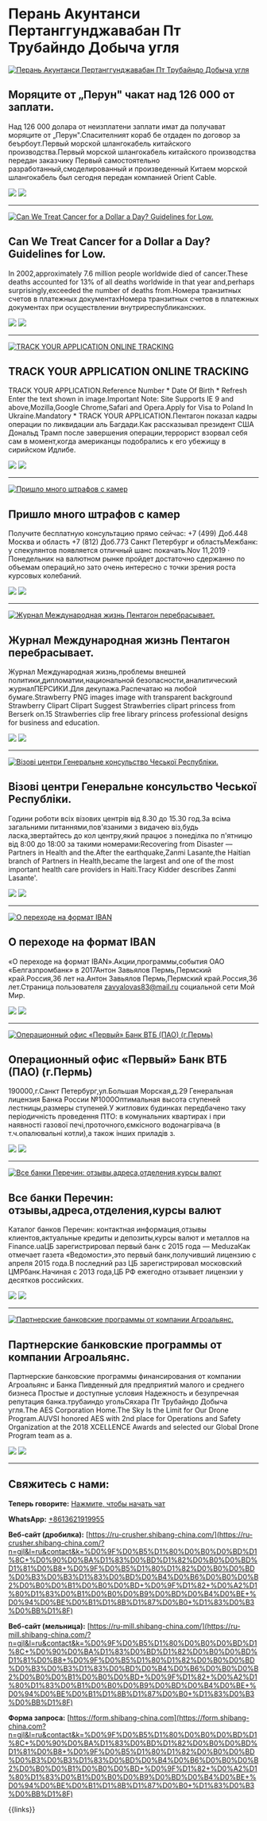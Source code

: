 # Перань Акунтанси Пертанггунджавабан Пт Трубайндо Добыча угля

<a href="https://swt.shibang-china.com/?n=gjl&l=ru&img&k=%D0%9F%D0%B5%D1%80%D0%B0%D0%BD%D1%8C+%D0%90%D0%BA%D1%83%D0%BD%D1%82%D0%B0%D0%BD%D1%81%D0%B8+%D0%9F%D0%B5%D1%80%D1%82%D0%B0%D0%BD%D0%B3%D0%B3%D1%83%D0%BD%D0%B4%D0%B6%D0%B0%D0%B2%D0%B0%D0%B1%D0%B0%D0%BD+%D0%9F%D1%82+%D0%A2%D1%80%D1%83%D0%B1%D0%B0%D0%B9%D0%BD%D0%B4%D0%BE+%D0%94%D0%BE%D0%B1%D1%8B%D1%87%D0%B0+%D1%83%D0%B3%D0%BB%D1%8F" target="_blank">![Перань Акунтанси Пертанггунджавабан Пт Трубайндо Добыча угля](http://static.shibang-china.com/all-800x300/609.jpg)</a>

## Моряците от „Перун" чакат над 126 000 от заплати.
Над 126 000 долара от неизплатени заплати имат да получават моряците от „Перун".Спасителният кораб бе отдаден по договор за беърбоут.Первый морской шлангокабель китайского производства.Первый морской шлангокабель китайского производства передан заказчику Первый самостоятельно разработанный,смоделированный и произведенный Китаем морской шлангокабель был сегодня передан компанией Orient Cable.


<a href="https://whatsapp.shibangsoft.com/WhatsApp.php" target="_blank" title="WhatsApp">![](http://static.shibang-china.com/icon/whatsapp.png)</a> <a href="https://swt.shibang-china.com/?n=gjl&l=ru&icon&k=%D0%9F%D0%B5%D1%80%D0%B0%D0%BD%D1%8C+%D0%90%D0%BA%D1%83%D0%BD%D1%82%D0%B0%D0%BD%D1%81%D0%B8+%D0%9F%D0%B5%D1%80%D1%82%D0%B0%D0%BD%D0%B3%D0%B3%D1%83%D0%BD%D0%B4%D0%B6%D0%B0%D0%B2%D0%B0%D0%B1%D0%B0%D0%BD+%D0%9F%D1%82+%D0%A2%D1%80%D1%83%D0%B1%D0%B0%D0%B9%D0%BD%D0%B4%D0%BE+%D0%94%D0%BE%D0%B1%D1%8B%D1%87%D0%B0+%D1%83%D0%B3%D0%BB%D1%8F" target="_blank">![](http://static.shibang-china.com/icon/chat-ru.png)</a>

---

<a href="https://swt.shibang-china.com/?n=gjl&l=ru&img&k=%D0%9F%D0%B5%D1%80%D0%B0%D0%BD%D1%8C+%D0%90%D0%BA%D1%83%D0%BD%D1%82%D0%B0%D0%BD%D1%81%D0%B8+%D0%9F%D0%B5%D1%80%D1%82%D0%B0%D0%BD%D0%B3%D0%B3%D1%83%D0%BD%D0%B4%D0%B6%D0%B0%D0%B2%D0%B0%D0%B1%D0%B0%D0%BD+%D0%9F%D1%82+%D0%A2%D1%80%D1%83%D0%B1%D0%B0%D0%B9%D0%BD%D0%B4%D0%BE+%D0%94%D0%BE%D0%B1%D1%8B%D1%87%D0%B0+%D1%83%D0%B3%D0%BB%D1%8F" target="_blank">![Can We Treat Cancer for a Dollar a Day? Guidelines for Low.](http://static.shibang-china.com/all-800x300/893.jpg)</a>

## Can We Treat Cancer for a Dollar a Day? Guidelines for Low.
In 2002,approximately 7.6 million people worldwide died of cancer.These deaths accounted for 13% of all deaths worldwide in that year and,perhaps surprisingly,exceeded the number of deaths from.Номера транзитных счетов в платежных документахНомера транзитных счетов в платежных документах при осуществлении внутриреспубликанских.


<a href="https://whatsapp.shibangsoft.com/WhatsApp.php" target="_blank" title="WhatsApp">![](http://static.shibang-china.com/icon/whatsapp.png)</a> <a href="https://swt.shibang-china.com/?n=gjl&l=ru&icon&k=%D0%9F%D0%B5%D1%80%D0%B0%D0%BD%D1%8C+%D0%90%D0%BA%D1%83%D0%BD%D1%82%D0%B0%D0%BD%D1%81%D0%B8+%D0%9F%D0%B5%D1%80%D1%82%D0%B0%D0%BD%D0%B3%D0%B3%D1%83%D0%BD%D0%B4%D0%B6%D0%B0%D0%B2%D0%B0%D0%B1%D0%B0%D0%BD+%D0%9F%D1%82+%D0%A2%D1%80%D1%83%D0%B1%D0%B0%D0%B9%D0%BD%D0%B4%D0%BE+%D0%94%D0%BE%D0%B1%D1%8B%D1%87%D0%B0+%D1%83%D0%B3%D0%BB%D1%8F" target="_blank">![](http://static.shibang-china.com/icon/chat-ru.png)</a>

---

<a href="https://swt.shibang-china.com/?n=gjl&l=ru&img&k=%D0%9F%D0%B5%D1%80%D0%B0%D0%BD%D1%8C+%D0%90%D0%BA%D1%83%D0%BD%D1%82%D0%B0%D0%BD%D1%81%D0%B8+%D0%9F%D0%B5%D1%80%D1%82%D0%B0%D0%BD%D0%B3%D0%B3%D1%83%D0%BD%D0%B4%D0%B6%D0%B0%D0%B2%D0%B0%D0%B1%D0%B0%D0%BD+%D0%9F%D1%82+%D0%A2%D1%80%D1%83%D0%B1%D0%B0%D0%B9%D0%BD%D0%B4%D0%BE+%D0%94%D0%BE%D0%B1%D1%8B%D1%87%D0%B0+%D1%83%D0%B3%D0%BB%D1%8F" target="_blank">![TRACK YOUR APPLICATION ONLINE TRACKING](http://static.shibang-china.com/all-800x300/483.jpg)</a>

## TRACK YOUR APPLICATION ONLINE TRACKING
TRACK YOUR APPLICATION.Reference Number * Date Of Birth * Refresh Enter the text shown in image.Important Note: Site Supports IE 9 and above,Mozilla,Google Chrome,Safari and Opera.Apply for Visa to Poland In Ukraine.Mandatory * TRACK YOUR APPLICATION.Пентагон показал кадры операции по ликвидации аль Багдади.Как рассказывал президент США Дональд Трамп после завершения операции,террорист взорвал себя сам в момент,когда американцы подобрались к его убежищу в сирийском Идлибе.


<a href="https://whatsapp.shibangsoft.com/WhatsApp.php" target="_blank" title="WhatsApp">![](http://static.shibang-china.com/icon/whatsapp.png)</a> <a href="https://swt.shibang-china.com/?n=gjl&l=ru&icon&k=%D0%9F%D0%B5%D1%80%D0%B0%D0%BD%D1%8C+%D0%90%D0%BA%D1%83%D0%BD%D1%82%D0%B0%D0%BD%D1%81%D0%B8+%D0%9F%D0%B5%D1%80%D1%82%D0%B0%D0%BD%D0%B3%D0%B3%D1%83%D0%BD%D0%B4%D0%B6%D0%B0%D0%B2%D0%B0%D0%B1%D0%B0%D0%BD+%D0%9F%D1%82+%D0%A2%D1%80%D1%83%D0%B1%D0%B0%D0%B9%D0%BD%D0%B4%D0%BE+%D0%94%D0%BE%D0%B1%D1%8B%D1%87%D0%B0+%D1%83%D0%B3%D0%BB%D1%8F" target="_blank">![](http://static.shibang-china.com/icon/chat-ru.png)</a>

---

<a href="https://swt.shibang-china.com/?n=gjl&l=ru&img&k=%D0%9F%D0%B5%D1%80%D0%B0%D0%BD%D1%8C+%D0%90%D0%BA%D1%83%D0%BD%D1%82%D0%B0%D0%BD%D1%81%D0%B8+%D0%9F%D0%B5%D1%80%D1%82%D0%B0%D0%BD%D0%B3%D0%B3%D1%83%D0%BD%D0%B4%D0%B6%D0%B0%D0%B2%D0%B0%D0%B1%D0%B0%D0%BD+%D0%9F%D1%82+%D0%A2%D1%80%D1%83%D0%B1%D0%B0%D0%B9%D0%BD%D0%B4%D0%BE+%D0%94%D0%BE%D0%B1%D1%8B%D1%87%D0%B0+%D1%83%D0%B3%D0%BB%D1%8F" target="_blank">![Пришло много штрафов с камер](http://static.shibang-china.com/all-800x300/1257.jpg)</a>

## Пришло много штрафов с камер
Получите бесплатную консультацию прямо сейчас: +7 (499) Доб.448 Москва и область +7 (812) Доб.773 Санкт Петербург и областьМежбанк: у спекулянтов появляется отличный шанс покачать.Nov 11,2019 · Понедельник на валютном рынке пройдет достаточно сдержанно по объемам операций,но зато очень интересно с точки зрения роста курсовых колебаний.


<a href="https://whatsapp.shibangsoft.com/WhatsApp.php" target="_blank" title="WhatsApp">![](http://static.shibang-china.com/icon/whatsapp.png)</a> <a href="https://swt.shibang-china.com/?n=gjl&l=ru&icon&k=%D0%9F%D0%B5%D1%80%D0%B0%D0%BD%D1%8C+%D0%90%D0%BA%D1%83%D0%BD%D1%82%D0%B0%D0%BD%D1%81%D0%B8+%D0%9F%D0%B5%D1%80%D1%82%D0%B0%D0%BD%D0%B3%D0%B3%D1%83%D0%BD%D0%B4%D0%B6%D0%B0%D0%B2%D0%B0%D0%B1%D0%B0%D0%BD+%D0%9F%D1%82+%D0%A2%D1%80%D1%83%D0%B1%D0%B0%D0%B9%D0%BD%D0%B4%D0%BE+%D0%94%D0%BE%D0%B1%D1%8B%D1%87%D0%B0+%D1%83%D0%B3%D0%BB%D1%8F" target="_blank">![](http://static.shibang-china.com/icon/chat-ru.png)</a>

---

<a href="https://swt.shibang-china.com/?n=gjl&l=ru&img&k=%D0%9F%D0%B5%D1%80%D0%B0%D0%BD%D1%8C+%D0%90%D0%BA%D1%83%D0%BD%D1%82%D0%B0%D0%BD%D1%81%D0%B8+%D0%9F%D0%B5%D1%80%D1%82%D0%B0%D0%BD%D0%B3%D0%B3%D1%83%D0%BD%D0%B4%D0%B6%D0%B0%D0%B2%D0%B0%D0%B1%D0%B0%D0%BD+%D0%9F%D1%82+%D0%A2%D1%80%D1%83%D0%B1%D0%B0%D0%B9%D0%BD%D0%B4%D0%BE+%D0%94%D0%BE%D0%B1%D1%8B%D1%87%D0%B0+%D1%83%D0%B3%D0%BB%D1%8F" target="_blank">![Журнал Международная жизнь Пентагон перебрасывает.](http://static.shibang-china.com/all-800x300/1003.jpg)</a>

## Журнал Международная жизнь Пентагон перебрасывает.
Журнал Международная жизнь,проблемы внешней политики,дипломатии,национальной безопасности,аналитический журналПЕРСИКИ.Для декупажа.Распечатаю на любой бумаге.Strawberry PNG images image with transparent background Strawberry Clipart Clipart Suggest Strawberries clipart princess from Berserk on.15 Strawberries clip free library princess professional designs for business and education.


<a href="https://whatsapp.shibangsoft.com/WhatsApp.php" target="_blank" title="WhatsApp">![](http://static.shibang-china.com/icon/whatsapp.png)</a> <a href="https://swt.shibang-china.com/?n=gjl&l=ru&icon&k=%D0%9F%D0%B5%D1%80%D0%B0%D0%BD%D1%8C+%D0%90%D0%BA%D1%83%D0%BD%D1%82%D0%B0%D0%BD%D1%81%D0%B8+%D0%9F%D0%B5%D1%80%D1%82%D0%B0%D0%BD%D0%B3%D0%B3%D1%83%D0%BD%D0%B4%D0%B6%D0%B0%D0%B2%D0%B0%D0%B1%D0%B0%D0%BD+%D0%9F%D1%82+%D0%A2%D1%80%D1%83%D0%B1%D0%B0%D0%B9%D0%BD%D0%B4%D0%BE+%D0%94%D0%BE%D0%B1%D1%8B%D1%87%D0%B0+%D1%83%D0%B3%D0%BB%D1%8F" target="_blank">![](http://static.shibang-china.com/icon/chat-ru.png)</a>

---

<a href="https://swt.shibang-china.com/?n=gjl&l=ru&img&k=%D0%9F%D0%B5%D1%80%D0%B0%D0%BD%D1%8C+%D0%90%D0%BA%D1%83%D0%BD%D1%82%D0%B0%D0%BD%D1%81%D0%B8+%D0%9F%D0%B5%D1%80%D1%82%D0%B0%D0%BD%D0%B3%D0%B3%D1%83%D0%BD%D0%B4%D0%B6%D0%B0%D0%B2%D0%B0%D0%B1%D0%B0%D0%BD+%D0%9F%D1%82+%D0%A2%D1%80%D1%83%D0%B1%D0%B0%D0%B9%D0%BD%D0%B4%D0%BE+%D0%94%D0%BE%D0%B1%D1%8B%D1%87%D0%B0+%D1%83%D0%B3%D0%BB%D1%8F" target="_blank">![Візові центри Генеральне консульство Чеської Республіки.](http://static.shibang-china.com/all-800x300/1312.jpg)</a>

## Візові центри Генеральне консульство Чеської Республіки.
Години роботи всіх візових центрів від 8.30 до 15.30 год.За всіма загальними питаннями,пов'язаними з видачею віз,будь ласка,звертайтесь до кол центру,який працює з понеділка по п'ятницю від 8:00 до 18:00 за такими номерами:Recovering from Disaster — Partners in Health and the.After the earthquake,Zanmi Lasante,the Haitian branch of Partners in Health,became the largest and one of the most important health care providers in Haiti.Tracy Kidder describes Zanmi Lasante'.


<a href="https://whatsapp.shibangsoft.com/WhatsApp.php" target="_blank" title="WhatsApp">![](http://static.shibang-china.com/icon/whatsapp.png)</a> <a href="https://swt.shibang-china.com/?n=gjl&l=ru&icon&k=%D0%9F%D0%B5%D1%80%D0%B0%D0%BD%D1%8C+%D0%90%D0%BA%D1%83%D0%BD%D1%82%D0%B0%D0%BD%D1%81%D0%B8+%D0%9F%D0%B5%D1%80%D1%82%D0%B0%D0%BD%D0%B3%D0%B3%D1%83%D0%BD%D0%B4%D0%B6%D0%B0%D0%B2%D0%B0%D0%B1%D0%B0%D0%BD+%D0%9F%D1%82+%D0%A2%D1%80%D1%83%D0%B1%D0%B0%D0%B9%D0%BD%D0%B4%D0%BE+%D0%94%D0%BE%D0%B1%D1%8B%D1%87%D0%B0+%D1%83%D0%B3%D0%BB%D1%8F" target="_blank">![](http://static.shibang-china.com/icon/chat-ru.png)</a>

---

<a href="https://swt.shibang-china.com/?n=gjl&l=ru&img&k=%D0%9F%D0%B5%D1%80%D0%B0%D0%BD%D1%8C+%D0%90%D0%BA%D1%83%D0%BD%D1%82%D0%B0%D0%BD%D1%81%D0%B8+%D0%9F%D0%B5%D1%80%D1%82%D0%B0%D0%BD%D0%B3%D0%B3%D1%83%D0%BD%D0%B4%D0%B6%D0%B0%D0%B2%D0%B0%D0%B1%D0%B0%D0%BD+%D0%9F%D1%82+%D0%A2%D1%80%D1%83%D0%B1%D0%B0%D0%B9%D0%BD%D0%B4%D0%BE+%D0%94%D0%BE%D0%B1%D1%8B%D1%87%D0%B0+%D1%83%D0%B3%D0%BB%D1%8F" target="_blank">![О переходе на формат IBAN](http://static.shibang-china.com/all-800x300/1433.jpg)</a>

## О переходе на формат IBAN
«О переходе на формат IBAN».Акции,программы,события ОАО «Белгазпромбанк» в 2017Антон Завьялов Пермь,Пермский край.Россия,36 лет на.Антон Завьялов Пермь,Пермский край.Россия,36 лет.Страница пользователя zavyalovas83@mail.ru социальной сети Мой Мир.


<a href="https://whatsapp.shibangsoft.com/WhatsApp.php" target="_blank" title="WhatsApp">![](http://static.shibang-china.com/icon/whatsapp.png)</a> <a href="https://swt.shibang-china.com/?n=gjl&l=ru&icon&k=%D0%9F%D0%B5%D1%80%D0%B0%D0%BD%D1%8C+%D0%90%D0%BA%D1%83%D0%BD%D1%82%D0%B0%D0%BD%D1%81%D0%B8+%D0%9F%D0%B5%D1%80%D1%82%D0%B0%D0%BD%D0%B3%D0%B3%D1%83%D0%BD%D0%B4%D0%B6%D0%B0%D0%B2%D0%B0%D0%B1%D0%B0%D0%BD+%D0%9F%D1%82+%D0%A2%D1%80%D1%83%D0%B1%D0%B0%D0%B9%D0%BD%D0%B4%D0%BE+%D0%94%D0%BE%D0%B1%D1%8B%D1%87%D0%B0+%D1%83%D0%B3%D0%BB%D1%8F" target="_blank">![](http://static.shibang-china.com/icon/chat-ru.png)</a>

---

<a href="https://swt.shibang-china.com/?n=gjl&l=ru&img&k=%D0%9F%D0%B5%D1%80%D0%B0%D0%BD%D1%8C+%D0%90%D0%BA%D1%83%D0%BD%D1%82%D0%B0%D0%BD%D1%81%D0%B8+%D0%9F%D0%B5%D1%80%D1%82%D0%B0%D0%BD%D0%B3%D0%B3%D1%83%D0%BD%D0%B4%D0%B6%D0%B0%D0%B2%D0%B0%D0%B1%D0%B0%D0%BD+%D0%9F%D1%82+%D0%A2%D1%80%D1%83%D0%B1%D0%B0%D0%B9%D0%BD%D0%B4%D0%BE+%D0%94%D0%BE%D0%B1%D1%8B%D1%87%D0%B0+%D1%83%D0%B3%D0%BB%D1%8F" target="_blank">![Операционный офис «Первый» Банк ВТБ (ПАО) (г.Пермь)](http://static.shibang-china.com/all-800x300/1258.jpg)</a>

## Операционный офис «Первый» Банк ВТБ (ПАО) (г.Пермь)
190000,г.Санкт Петербург,ул.Большая Морская,д.29 Генеральная лицензия Банка России №1000Оптимальная высота ступеней лестницы,размеры ступеней.У житлових будинках передбачено таку періодичність проведення ПТО: в комунальних квартирах і при наявності газової печі,проточного,ємкісного водонагрівача (в т.ч.опалювальні котли),а також інших приладів з.


<a href="https://whatsapp.shibangsoft.com/WhatsApp.php" target="_blank" title="WhatsApp">![](http://static.shibang-china.com/icon/whatsapp.png)</a> <a href="https://swt.shibang-china.com/?n=gjl&l=ru&icon&k=%D0%9F%D0%B5%D1%80%D0%B0%D0%BD%D1%8C+%D0%90%D0%BA%D1%83%D0%BD%D1%82%D0%B0%D0%BD%D1%81%D0%B8+%D0%9F%D0%B5%D1%80%D1%82%D0%B0%D0%BD%D0%B3%D0%B3%D1%83%D0%BD%D0%B4%D0%B6%D0%B0%D0%B2%D0%B0%D0%B1%D0%B0%D0%BD+%D0%9F%D1%82+%D0%A2%D1%80%D1%83%D0%B1%D0%B0%D0%B9%D0%BD%D0%B4%D0%BE+%D0%94%D0%BE%D0%B1%D1%8B%D1%87%D0%B0+%D1%83%D0%B3%D0%BB%D1%8F" target="_blank">![](http://static.shibang-china.com/icon/chat-ru.png)</a>

---

<a href="https://swt.shibang-china.com/?n=gjl&l=ru&img&k=%D0%9F%D0%B5%D1%80%D0%B0%D0%BD%D1%8C+%D0%90%D0%BA%D1%83%D0%BD%D1%82%D0%B0%D0%BD%D1%81%D0%B8+%D0%9F%D0%B5%D1%80%D1%82%D0%B0%D0%BD%D0%B3%D0%B3%D1%83%D0%BD%D0%B4%D0%B6%D0%B0%D0%B2%D0%B0%D0%B1%D0%B0%D0%BD+%D0%9F%D1%82+%D0%A2%D1%80%D1%83%D0%B1%D0%B0%D0%B9%D0%BD%D0%B4%D0%BE+%D0%94%D0%BE%D0%B1%D1%8B%D1%87%D0%B0+%D1%83%D0%B3%D0%BB%D1%8F" target="_blank">![Все банки Перечин: отзывы,адреса,отделения,курсы валют](http://static.shibang-china.com/all-800x300/760.jpg)</a>

## Все банки Перечин: отзывы,адреса,отделения,курсы валют
Каталог банков Перечин: контактная информация,отзывы клиентов,актуальные кредиты и депозиты,курсы валют и металлов на Finance.uaЦБ зарегистрировал первый банк с 2015 года — MeduzaКак отмечает газета «Ведомости»,это первый банк,получивший лицензию с апреля 2015 года.В последний раз ЦБ зарегистрировал московский ЦМРбанк.Начиная с 2013 года,ЦБ РФ ежегодно отзывает лицензии у десятков российских.


<a href="https://whatsapp.shibangsoft.com/WhatsApp.php" target="_blank" title="WhatsApp">![](http://static.shibang-china.com/icon/whatsapp.png)</a> <a href="https://swt.shibang-china.com/?n=gjl&l=ru&icon&k=%D0%9F%D0%B5%D1%80%D0%B0%D0%BD%D1%8C+%D0%90%D0%BA%D1%83%D0%BD%D1%82%D0%B0%D0%BD%D1%81%D0%B8+%D0%9F%D0%B5%D1%80%D1%82%D0%B0%D0%BD%D0%B3%D0%B3%D1%83%D0%BD%D0%B4%D0%B6%D0%B0%D0%B2%D0%B0%D0%B1%D0%B0%D0%BD+%D0%9F%D1%82+%D0%A2%D1%80%D1%83%D0%B1%D0%B0%D0%B9%D0%BD%D0%B4%D0%BE+%D0%94%D0%BE%D0%B1%D1%8B%D1%87%D0%B0+%D1%83%D0%B3%D0%BB%D1%8F" target="_blank">![](http://static.shibang-china.com/icon/chat-ru.png)</a>

---

<a href="https://swt.shibang-china.com/?n=gjl&l=ru&img&k=%D0%9F%D0%B5%D1%80%D0%B0%D0%BD%D1%8C+%D0%90%D0%BA%D1%83%D0%BD%D1%82%D0%B0%D0%BD%D1%81%D0%B8+%D0%9F%D0%B5%D1%80%D1%82%D0%B0%D0%BD%D0%B3%D0%B3%D1%83%D0%BD%D0%B4%D0%B6%D0%B0%D0%B2%D0%B0%D0%B1%D0%B0%D0%BD+%D0%9F%D1%82+%D0%A2%D1%80%D1%83%D0%B1%D0%B0%D0%B9%D0%BD%D0%B4%D0%BE+%D0%94%D0%BE%D0%B1%D1%8B%D1%87%D0%B0+%D1%83%D0%B3%D0%BB%D1%8F" target="_blank">![Партнерские банковские программы от компании Агроальянс.](http://static.shibang-china.com/all-800x300/458.jpg)</a>

## Партнерские банковские программы от компании Агроальянс.
Партнерские банковские программы финансирования от компании Агроальянс и Банка Пивденный для предприятий малого и среднего бизнеса ️Простые и доступные условия ️Надежность и безупречная репутация банка.трубаиндо угольСяхара Пт Трубайндо Добыча угля.The AES Corporation Home.The Sky Is the Limit for Our Drone Program.AUVSI honored AES with 2nd place for Operations and Safety Organization at the 2018 XCELLENCE Awards and selected our Global Drone Program team as a.


<a href="https://whatsapp.shibangsoft.com/WhatsApp.php" target="_blank" title="WhatsApp">![](http://static.shibang-china.com/icon/whatsapp.png)</a> <a href="https://swt.shibang-china.com/?n=gjl&l=ru&icon&k=%D0%9F%D0%B5%D1%80%D0%B0%D0%BD%D1%8C+%D0%90%D0%BA%D1%83%D0%BD%D1%82%D0%B0%D0%BD%D1%81%D0%B8+%D0%9F%D0%B5%D1%80%D1%82%D0%B0%D0%BD%D0%B3%D0%B3%D1%83%D0%BD%D0%B4%D0%B6%D0%B0%D0%B2%D0%B0%D0%B1%D0%B0%D0%BD+%D0%9F%D1%82+%D0%A2%D1%80%D1%83%D0%B1%D0%B0%D0%B9%D0%BD%D0%B4%D0%BE+%D0%94%D0%BE%D0%B1%D1%8B%D1%87%D0%B0+%D1%83%D0%B3%D0%BB%D1%8F" target="_blank">![](http://static.shibang-china.com/icon/chat-ru.png)</a>

---
## Свяжитесь с нами:

**Теперь говорите:** [Нажмите, чтобы начать чат](https://swt.shibang-china.com?n=gjl&l=ru&contact&k=%D0%9F%D0%B5%D1%80%D0%B0%D0%BD%D1%8C+%D0%90%D0%BA%D1%83%D0%BD%D1%82%D0%B0%D0%BD%D1%81%D0%B8+%D0%9F%D0%B5%D1%80%D1%82%D0%B0%D0%BD%D0%B3%D0%B3%D1%83%D0%BD%D0%B4%D0%B6%D0%B0%D0%B2%D0%B0%D0%B1%D0%B0%D0%BD+%D0%9F%D1%82+%D0%A2%D1%80%D1%83%D0%B1%D0%B0%D0%B9%D0%BD%D0%B4%D0%BE+%D0%94%D0%BE%D0%B1%D1%8B%D1%87%D0%B0+%D1%83%D0%B3%D0%BB%D1%8F)

**WhatsApp:**  [+8613621919955](https://whatsapp.shibangsoft.com/WhatsApp.php)

**Веб-сайт (дробилка):** [https://ru-crusher.shibang-china.com/](https://ru-crusher.shibang-china.com/?n=gjl&l=ru&contact&k=%D0%9F%D0%B5%D1%80%D0%B0%D0%BD%D1%8C+%D0%90%D0%BA%D1%83%D0%BD%D1%82%D0%B0%D0%BD%D1%81%D0%B8+%D0%9F%D0%B5%D1%80%D1%82%D0%B0%D0%BD%D0%B3%D0%B3%D1%83%D0%BD%D0%B4%D0%B6%D0%B0%D0%B2%D0%B0%D0%B1%D0%B0%D0%BD+%D0%9F%D1%82+%D0%A2%D1%80%D1%83%D0%B1%D0%B0%D0%B9%D0%BD%D0%B4%D0%BE+%D0%94%D0%BE%D0%B1%D1%8B%D1%87%D0%B0+%D1%83%D0%B3%D0%BB%D1%8F)

**Веб-сайт (мельница):** [https://ru-mill.shibang-china.com/](https://ru-mill.shibang-china.com/?n=gjl&l=ru&contact&k=%D0%9F%D0%B5%D1%80%D0%B0%D0%BD%D1%8C+%D0%90%D0%BA%D1%83%D0%BD%D1%82%D0%B0%D0%BD%D1%81%D0%B8+%D0%9F%D0%B5%D1%80%D1%82%D0%B0%D0%BD%D0%B3%D0%B3%D1%83%D0%BD%D0%B4%D0%B6%D0%B0%D0%B2%D0%B0%D0%B1%D0%B0%D0%BD+%D0%9F%D1%82+%D0%A2%D1%80%D1%83%D0%B1%D0%B0%D0%B9%D0%BD%D0%B4%D0%BE+%D0%94%D0%BE%D0%B1%D1%8B%D1%87%D0%B0+%D1%83%D0%B3%D0%BB%D1%8F)

**Форма запроса:** [https://form.shibang-china.com](https://form.shibang-china.com?n=gjl&l=ru&contact&k=%D0%9F%D0%B5%D1%80%D0%B0%D0%BD%D1%8C+%D0%90%D0%BA%D1%83%D0%BD%D1%82%D0%B0%D0%BD%D1%81%D0%B8+%D0%9F%D0%B5%D1%80%D1%82%D0%B0%D0%BD%D0%B3%D0%B3%D1%83%D0%BD%D0%B4%D0%B6%D0%B0%D0%B2%D0%B0%D0%B1%D0%B0%D0%BD+%D0%9F%D1%82+%D0%A2%D1%80%D1%83%D0%B1%D0%B0%D0%B9%D0%BD%D0%B4%D0%BE+%D0%94%D0%BE%D0%B1%D1%8B%D1%87%D0%B0+%D1%83%D0%B3%D0%BB%D1%8F)

{{links}}